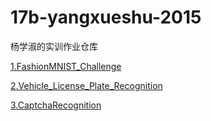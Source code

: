 # 17b-yangxueshu-2015
杨学淑的实训作业仓库

[1.FashionMNIST_Challenge](.FashionMNIST_Challeng)

[2.Vehicle_License_Plate_Recognition](.Vehicle_License_Plate_Recognition)

[3.CaptchaRecognition](.CaptchaRecognition)